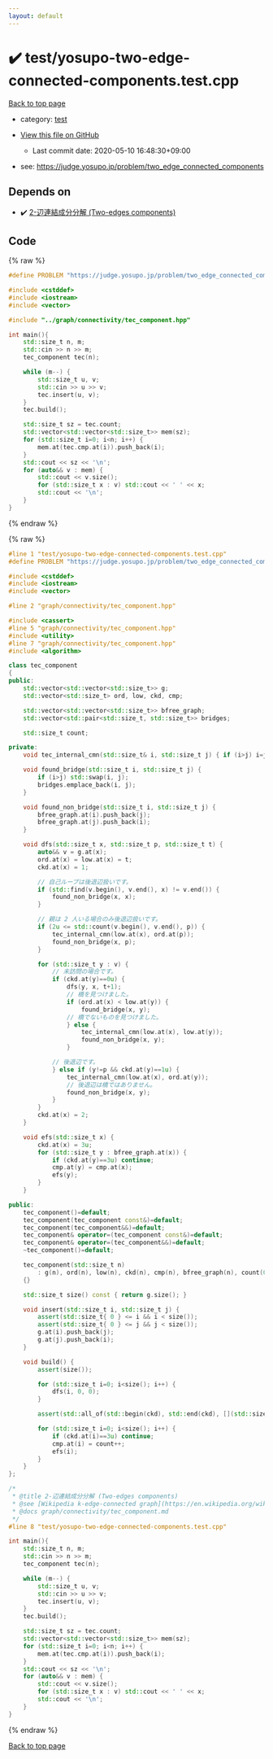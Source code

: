 ```yaml
---
layout: default
---
```


<!-- mathjax config similar to math.stackexchange -->
<script type="text/javascript" async
  src="https://cdnjs.cloudflare.com/ajax/libs/mathjax/2.7.5/MathJax.js?config=TeX-MML-AM_CHTML">
</script>
<script type="text/x-mathjax-config">
  MathJax.Hub.Config({
    TeX: { equationNumbers: { autoNumber: "AMS" }},
    tex2jax: {
      inlineMath: [ ['$','$'] ],
      processEscapes: true
    },
    "HTML-CSS": { matchFontHeight: false },
    displayAlign: "left",
    displayIndent: "2em"
  });
</script>

<script type="text/javascript" src="https://cdnjs.cloudflare.com/ajax/libs/jquery/3.4.1/jquery.min.js"></script>
<script src="https://cdn.jsdelivr.net/npm/jquery-balloon-js@1.1.2/jquery.balloon.min.js" integrity="sha256-ZEYs9VrgAeNuPvs15E39OsyOJaIkXEEt10fzxJ20+2I=" crossorigin="anonymous"></script>
<script type="text/javascript" src="../../assets/js/copy-button.js"></script>
<link rel="stylesheet" href="../../assets/css/copy-button.css" />


# :heavy_check_mark: test/yosupo-two-edge-connected-components.test.cpp

<a href="../../index.html">Back to top page</a>

* category: <a href="../../index.html#098f6bcd4621d373cade4e832627b4f6">test</a>
* <a href="{{ site.github.repository_url }}/blob/master/test/yosupo-two-edge-connected-components.test.cpp">View this file on GitHub</a>
    - Last commit date: 2020-05-10 16:48:30+09:00


* see: <a href="https://judge.yosupo.jp/problem/two_edge_connected_components">https://judge.yosupo.jp/problem/two_edge_connected_components</a>


## Depends on

* :heavy_check_mark: <a href="../../library/graph/connectivity/tec_component.hpp.html">2-辺連結成分分解 (Two-edges components)</a>


## Code

<a id="unbundled"></a>
{% raw %}
```cpp
#define PROBLEM "https://judge.yosupo.jp/problem/two_edge_connected_components"

#include <cstddef>
#include <iostream>
#include <vector>

#include "../graph/connectivity/tec_component.hpp"

int main(){
    std::size_t n, m;
    std::cin >> n >> m;
    tec_component tec(n);

    while (m--) {
        std::size_t u, v;
        std::cin >> u >> v;
        tec.insert(u, v);
    }
    tec.build();

    std::size_t sz = tec.count;
    std::vector<std::vector<std::size_t>> mem(sz);
    for (std::size_t i=0; i<n; i++) {
        mem.at(tec.cmp.at(i)).push_back(i);
    }
    std::cout << sz << '\n';
    for (auto&& v : mem) {
        std::cout << v.size();
        for (std::size_t x : v) std::cout << ' ' << x;
        std::cout << '\n';
    }
}

```
{% endraw %}

<a id="bundled"></a>
{% raw %}
```cpp
#line 1 "test/yosupo-two-edge-connected-components.test.cpp"
#define PROBLEM "https://judge.yosupo.jp/problem/two_edge_connected_components"

#include <cstddef>
#include <iostream>
#include <vector>

#line 2 "graph/connectivity/tec_component.hpp"

#include <cassert>
#line 5 "graph/connectivity/tec_component.hpp"
#include <utility>
#line 7 "graph/connectivity/tec_component.hpp"
#include <algorithm>

class tec_component
{
public:
    std::vector<std::vector<std::size_t>> g;
    std::vector<std::size_t> ord, low, ckd, cmp;

    std::vector<std::vector<std::size_t>> bfree_graph;
    std::vector<std::pair<std::size_t, std::size_t>> bridges;

    std::size_t count;

private:
    void tec_internal_cmn(std::size_t& i, std::size_t j) { if (i>j) i=j; }

    void found_bridge(std::size_t i, std::size_t j) {
        if (i>j) std::swap(i, j);
        bridges.emplace_back(i, j);
    }

    void found_non_bridge(std::size_t i, std::size_t j) {
        bfree_graph.at(i).push_back(j);
        bfree_graph.at(j).push_back(i);
    }

    void dfs(std::size_t x, std::size_t p, std::size_t t) {
        auto&& v = g.at(x);
        ord.at(x) = low.at(x) = t;
        ckd.at(x) = 1;

        // 自己ループは後退辺扱いです。
        if (std::find(v.begin(), v.end(), x) != v.end()) {
            found_non_bridge(x, x);
        }

        // 親は 2 人いる場合のみ後退辺扱いです。
        if (2u <= std::count(v.begin(), v.end(), p)) {
            tec_internal_cmn(low.at(x), ord.at(p));
            found_non_bridge(x, p);
        }

        for (std::size_t y : v) {
            // 未訪問の場合です。
            if (ckd.at(y)==0u) {
                dfs(y, x, t+1);
                // 橋を見つけました。
                if (ord.at(x) < low.at(y)) {
                    found_bridge(x, y);
                // 橋でないものを見つけました。
                } else {
                    tec_internal_cmn(low.at(x), low.at(y));
                    found_non_bridge(x, y);
                }

            // 後退辺です。
            } else if (y!=p && ckd.at(y)==1u) {
                tec_internal_cmn(low.at(x), ord.at(y));
                // 後退辺は橋ではありません。
                found_non_bridge(x, y);
            }
        }
        ckd.at(x) = 2;
    }

    void efs(std::size_t x) {
        ckd.at(x) = 3u;
        for (std::size_t y : bfree_graph.at(x)) {
            if (ckd.at(y)==3u) continue;
            cmp.at(y) = cmp.at(x);
            efs(y);
        }
    }

public:
    tec_component()=default;
    tec_component(tec_component const&)=default;
    tec_component(tec_component&&)=default;
    tec_component& operator=(tec_component const&)=default;
    tec_component& operator=(tec_component&&)=default;
    ~tec_component()=default;

    tec_component(std::size_t n)
        : g(n), ord(n), low(n), ckd(n), cmp(n), bfree_graph(n), count(0)
    {}

    std::size_t size() const { return g.size(); }

    void insert(std::size_t i, std::size_t j) {
        assert(std::size_t{ 0 } <= i && i < size());
        assert(std::size_t{ 0 } <= j && j < size());
        g.at(i).push_back(j);
        g.at(j).push_back(i);
    }

    void build() {
        assert(size());

        for (std::size_t i=0; i<size(); i++) {
            dfs(i, 0, 0);
        }

        assert(std::all_of(std::begin(ckd), std::end(ckd), [](std::size_t x){ return x==2; }));

        for (std::size_t i=0; i<size(); i++) {
            if (ckd.at(i)==3u) continue;
            cmp.at(i) = count++;
            efs(i);
        }
    }
};

/*
 * @title 2-辺連結成分分解 (Two-edges components)
 * @see [Wikipedia k-edge-connected graph](https://en.wikipedia.org/wiki/K-edge-connected_graph)
 * @docs graph/connectivity/tec_component.md
 */
#line 8 "test/yosupo-two-edge-connected-components.test.cpp"

int main(){
    std::size_t n, m;
    std::cin >> n >> m;
    tec_component tec(n);

    while (m--) {
        std::size_t u, v;
        std::cin >> u >> v;
        tec.insert(u, v);
    }
    tec.build();

    std::size_t sz = tec.count;
    std::vector<std::vector<std::size_t>> mem(sz);
    for (std::size_t i=0; i<n; i++) {
        mem.at(tec.cmp.at(i)).push_back(i);
    }
    std::cout << sz << '\n';
    for (auto&& v : mem) {
        std::cout << v.size();
        for (std::size_t x : v) std::cout << ' ' << x;
        std::cout << '\n';
    }
}

```
{% endraw %}

<a href="../../index.html">Back to top page</a>

